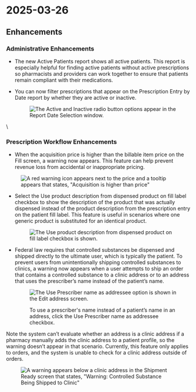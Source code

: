 # 2025-03-26

## Enhancements

### Administrative Enhancements

* The new Active Patients report shows all active patients. This report is especially helpful for finding active patients without active prescriptions so pharmacists and providers can work together to ensure that patients remain compliant with their medications.
*   You can now filter prescriptions that appear on the Prescription Entry by Date report by whether they are active or inactive.&#x20;

    <figure><img src="https://lh7-rt.googleusercontent.com/docsz/AD_4nXcXrLIypHJIq91pDvJFgmaC2Kl4K4V9YtHMTrQxTL4w4aZVzufdRUSWeHhbN0pE573wlpXVPgVCUW-mksEIZv5HZ-hfV17o43bEiFRPpQYoAErvQhORolWiYzjLcC9bKWssJZg2Rw?key=Mwg-J6pWl6poZIgsxn2fk5-D" alt="The Active and Inactive radio button options appear in the Report Date Selection window."><figcaption></figcaption></figure>

\


### Prescription Workflow Enhancements 

* When the acquisition price is higher than the billable item price on the Fill screen, a warning now appears. This feature can help prevent revenue loss from accidental or inappropriate pricing.

<figure><img src="https://lh7-rt.googleusercontent.com/docsz/AD_4nXdyHgAB3_LByZHyt3pLxy9FGD82d-rKdu2KsGygN4Mgwb1eWeTPyOtTUohFJMzEN0QlCZCTBZSSjOiC3wEcnbuHnsEqJrRCz2yzBjywdV0Urv6uK65NQ7w5tjN41FjU1WNtaO8EkQ?key=Mwg-J6pWl6poZIgsxn2fk5-D" alt="A red warning icon appears next to the price and a tooltip appears that states, &#x22;Acquisition is higher than price&#x22;"><figcaption></figcaption></figure>

*   Select the Use product description from dispensed product on fill label checkbox to show the description of the product that was actually dispensed instead of the product description from the prescription entry on the patient fill label. This feature is useful in scenarios where one generic product is substituted for an identical product.&#x20;

    <figure><img src="https://lh7-rt.googleusercontent.com/docsz/AD_4nXe7SB0wxWLA9UBEW5FhYOnh_yPKtDWlB__Kd-hi-V6nKWN_TsCJqqOiquzEY-XPk9wVbzh_GPofTBfo3I9lkvC55uzhjFYJR2mAEXyxsOVov13bT5P9n71xi9Aoi-ntpPljPtkkjg?key=Mwg-J6pWl6poZIgsxn2fk5-D" alt="The Use product description from dispensed product on fill label checkbox is shown."><figcaption></figcaption></figure>
*   Federal law requires that controlled substances be dispensed and shipped directly to the ultimate user, which is typically the patient. To prevent users from unintentionally shipping controlled substances to clinics, a warning now appears when a user attempts to ship an order that contains a controlled substance to a clinic address or to an address that uses the prescriber’s name instead of the patient’s name.&#x20;

    <figure><img src="https://lh7-rt.googleusercontent.com/docsz/AD_4nXf-rPiJlbQvHOQpVzyBMT1DTqVzpDxkf8ClIm_WuHKNujPWCUJLpC3Lxgy9Fmhaep6EXFmoaTvTE-6SiSWT-YrItftaLeNCnpy-nWCEj5IPOuuvaowT5Jur7UX6C2X9QLlPQUdFYg?key=Mwg-J6pWl6poZIgsxn2fk5-D" alt="The Use Prescriber name as addressee option is shown in the Edit address screen."><figcaption><p>To use a prescriber's name instead of a patient’s name in an address, click the Use Prescriber name as addressee checkbox.</p></figcaption></figure>

Note the system can’t evaluate whether an address is a clinic address if a pharmacy manually adds the clinic address to a patient profile, so the warning doesn’t appear in that scenario. Currently, this feature only applies to orders, and the system is unable to check for a clinic address outside of orders.

<figure><img src="https://lh7-rt.googleusercontent.com/docsz/AD_4nXfYaojKE4-7K_ujNpO5B_Rqm-5N5-OS0g8pCDdFXiLfz_EWSeomgc9MbuzAlF_LtUl0DP-2KFpGqWOiuFEz1VvYyRduWOKIMTN1vH9Vf3If6CghLeM7z0lBnh1oDjhdOmlbn6TmtQ?key=Mwg-J6pWl6poZIgsxn2fk5-D" alt="A warning appears below a clinic address in the Shipment Ready screen that states, &#x22;Warning: Controlled Substance Being Shipped to Clinic&#x22;"><figcaption></figcaption></figure>
